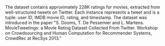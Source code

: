 ﻿The dataset contains approximately 228K ratings for movies, extracted from well-structured tweets on Twitter. Each instance represents a tweet and is a tuple: user ID, IMDB movie ID, rating, and timestamp. The dataset was introduced in the paper "S. Dooms, T. De Pessemier and L. Martens. MovieTweetings: a Movie Rating Dataset Collected From Twitter. Workshop on Crowdsourcing and Human Computation for Recommender Systems, CrowdRec at RecSys 2013."